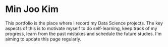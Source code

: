 # Min Joo Kim
This portfolio is the place where I record my Data Science projects. The key aspects of this is to motivate myself to do self-learning, keep track of my progress, learn from the past mistakes and schedule the future studies. I'm aiming to update this page regularly.  